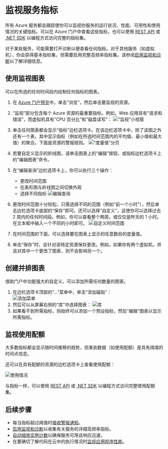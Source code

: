 <properties 
	pageTitle="监视服务指标" 
	description="了解如何在 Azure 中自定义监视图表。" 
	authors="stepsic-microsoft-com" 
	manager="ronmart" 
	editor="" 
	services="azure-portal"
documentationCenter=""/>

<tags 
	ms.service="azure-portal" 
	ms.date="09/08/2015"
	wacn.date="05/09/2016"/>

# 监视服务指标

所有 Azure 服务都会跟踪使你可以监视你服务的运行状况、性能、可用性和使用情况的关键指标。可以在 Azure 门户中查看这些指标，也可以使用 [REST API](https://msdn.microsoft.com/zh-cn/library/azure/dn931930.aspx) 或 [.NET SDK](https://www.nuget.org/packages/Microsoft.Azure.Insights/) 以编程方式访问完整的指标集。

对于某些服务，可能需要打开诊断以便查看任何指标。对于其他服务（如虚拟机），你会获得基本指标集，但需要启用完整高频率指标集。请参阅[启用监视和诊断](/documentation/articles/insights-how-to-use-diagnostics)以了解详细信息。

## 使用监视图表 

可以在所选的任何时间段内绘制任何指标的图表。

1. 在 [Azure 门户预览](https://portal.azure.cn/)中，单击“浏览”，然后单击要监视的资源。

2. “监视”部分包含每个 Azure 资源的最重要指标。例如，Web 应用具有“请求和错误”，而虚拟机具有“CPU 百分比”和“磁盘读写”：
    ![“监视”小视窗](./media/insights-how-to-customize-monitoring/Insights_MonitoringChart.png)

3. 单击任何图表都会显示“指标”边栏选项卡。在该边栏选项卡中，除了该图之外还有一个表，其中显示指标（例如在所选时间范围内的平均值、最小值和最大值）的聚合。下面是资源的警报规则。
    ![“度量值”分页](./media/insights-how-to-customize-monitoring/Insights_MetricBlade.png)

4. 若要自定义显示的折线图，请单击图表上的“编辑”按钮，或指标边栏选项卡上的“编辑图表”命令。

5. 在“编辑查询”边栏选项卡上，你可以执行三个操作：
    - 更改时间范围
    - 在条形图与折线图之间切换外观
    - 选择不同指标
    ![编辑查询](./media/insights-how-to-customize-monitoring/Insights_EditQuery.png)

6. 更改时间范围十分轻松，只需选择不同的范围（例如“前一个小时”），然后单击边栏选项卡底部的“保存”即可。还可以选择“自定义”，这使你可以选择过去 2 周内的任何时间段。例如，你可以查看整个两周，或仅仅是昨天的 1 小时。在文本框中输入一个不同的小时即可。
    ![自定义时间范围](./media/insights-how-to-customize-monitoring/Insights_CustomTime.png)

7. 在时间范围的下面，可以选择要在图表上显示的任意数目的度量值。

8. 单击“保存”时，会针对该特定资源保存更改。例如，如果你有两个虚拟机，并且对其中一个更改了图表，则不会影响另一个。

## 创建并排图表

借助门户中功能强大的自定义，可以添加所需任何数量的图表。

1. 在边栏选项卡顶部的“...”菜单中，单击“添加磁贴”：  
    ![添加菜单](./media/insights-how-to-customize-monitoring/Insights_AddMenu.png)
2. 然后可以从屏幕右侧的“库”中选择图表：
    ![库](./media/insights-how-to-customize-monitoring/Insights_Gallery.png)
3. 如果看不到所需指标，则始终可以添加一个预设指标，然后“编辑”图表以显示所需指标。 

## 监视使用配额

大多数指标都会显示随时间推移的趋势，但某些数据（如使用配额）是具有阈值的时间点信息。

还可以在具有配额的资源的边栏选项卡上查看使用配额：

![使用情况](./media/insights-how-to-customize-monitoring/Insights_UsageChart.png)

与指标一样，可以使用 [REST API](https://msdn.microsoft.com/zh-cn/library/azure/dn931963.aspx) 或 [.NET SDK](https://www.nuget.org/packages/Microsoft.Azure.Insights/) 以编程方式访问完整使用配额集。

## 后续步骤

* 每当指标超过阈值时[接收警报通知](/documentation/articles/insights-receive-alert-notifications)。
* [启用监视和诊断](/documentation/articles/insights-how-to-use-diagnostics)以收集有关服务的详细高频率指标。
* [自动缩放实例计数](/documentation/articles/insights-how-to-scale)以确保服务可用且响应迅速。
* 在要确切了解代码在云中的执行情况时[监视应用程序性能](/documentation/articles/insights-perf-analytics)。


 
<!---HONumber=Mooncake_0503_2016-->